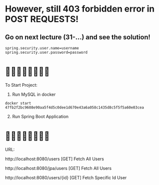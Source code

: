 
# However, still 403 forbidden error in POST REQUESTS!
## Go on next lecture (31-...) and see the solution!
```
spring.security.user.name=username
spring.security.user.password=password
```

<h1>🌸🌸🌸🌸🌸🌸🌸🌸</h1>

To Start Project:

1. Run MySQL in docker
```
docker start 47fb2f2bc9608e90aa5f4d5c0dee1d670e43a6a058c1435d8c5f5f5a60e03cea
```

2. Run Spring Boot Application


<h1>🌸🌸🌸🌸🌸🌸🌸🌸</h1>

URL:


http://localhost:8080/users [GET] Fetch All Users

http://localhost:8080/jpa/users [GET] Fetch All Users

http://localhost:8080/users/{id} [GET] Fetch Specific Id User
